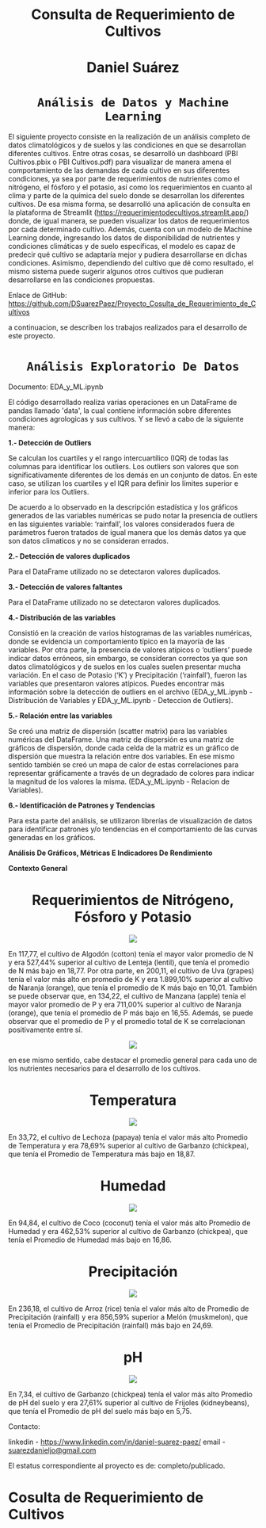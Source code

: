 # <h1 align=center> **Consulta de Requerimiento de Cultivos**
# <h1 align=center> **Daniel Suárez**
### <h1 align=center> **`Análisis de Datos y Machine Learning`**

El siguiente proyecto consiste en la realización de un análisis completo de datos climatológicos y de suelos y las condiciones en que se desarrollan diferentes cultivos. Entre otras cosas, se desarrolló un dashboard (PBI Cultivos.pbix o PBI Cultivos.pdf) para visualizar de manera amena el comportamiento de las demandas de cada cultivo en sus diferentes condiciones, ya sea por parte de requerimientos de nutrientes como el nitrógeno, el fósforo y el potasio, así como los requerimientos en cuanto al clima y parte de la química del suelo donde se desarrollan los diferentes cultivos. De esa misma forma, se desarrolló una aplicación de consulta en la plataforma de Streamlit (https://requerimientodecultivos.streamlit.app/) donde, de igual manera, se pueden visualizar los datos de requerimientos por cada determinado cultivo. Además, cuenta con un modelo de Machine Learning donde, ingresando los datos de disponibilidad de nutrientes y condiciones climáticas y de suelo específicas, el modelo es capaz de predecir qué cultivo se adaptaría mejor y pudiera desarrollarse en dichas condiciones. Asimismo, dependiendo del cultivo que dé como resultado, el mismo sistema puede sugerir algunos otros cultivos que pudieran desarrollarse en las condiciones propuestas.

Enlace de GitHub: https://github.com/DSuarezPaez/Proyecto_Cosulta_de_Requerimiento_de_Cultivos

a continuacion, se describen los trabajos realizados para el desarrollo de este proyecto.

## <h1 align=center> **`Análisis Exploratorio De Datos`**

Documento: EDA_y_ML.ipynb

El código desarrollado realiza varias operaciones en un DataFrame de pandas llamado 'data', la cual contiene información sobre diferentes condiciones agrologicas y sus cultivos. Y se llevó a cabo de la siguiente manera:

**1.- Detección de Outliers**

Se calculan los cuartiles y el rango intercuartílico (IQR) de todas las columnas para identificar los outliers. Los outliers son valores que son significativamente diferentes de los demás en un conjunto de datos. En este caso, se utilizan los cuartiles y el IQR para definir los límites superior e inferior para los Outliers.

De acuerdo a lo observado en la descripción estadística y los gráficos generados de las variables numéricas se pudo notar la presencia de outliers en las siguientes variable: ‘rainfall’, los valores considerados fuera de parámetros fueron tratados de igual manera que los demás datos ya que son datos climaticos y no se consideran errados.


**2.- Detección de valores duplicados**

Para el DataFrame utilizado no se detectaron valores duplicados.

**3.- Detección de valores faltantes**

Para el DataFrame utilizado no se detectaron valores duplicados.

**4.- Distribución de las variables**

Consistió en la creación de varios histogramas de las variables numéricas, donde se evidencia un comportamiento típico en la mayoría de las variables. Por otra parte, la presencia de valores atípicos o ‘outliers’ puede indicar datos erróneos, sin embargo, se consideran correctos ya que son datos climatológicos y de suelos en los cuales suelen presentar mucha variación. En el caso de Potasio (‘K’) y Precipitación (‘rainfall’), fueron las variables que presentaron valores atípicos. Puedes encontrar más información sobre la detección de outliers en el archivo (EDA_y_ML.ipynb - Distribución de Variables y EDA_y_ML.ipynb - Deteccion de Outliers).

**5.- Relación entre las variables**

Se creó una matriz de dispersión (scatter matrix) para las variables numéricas del DataFrame. Una matriz de dispersión es una matriz de gráficos de dispersión, donde cada celda de la matriz es un gráfico de dispersión que muestra la relación entre dos variables. En ese mismo sentido también se creó un mapa de calor de estas correlaciones para representar gráficamente a través de un degradado de colores para indicar la magnitud de los valores la misma. (EDA_y_ML.ipynb - Relacion de Variables).

**6.- Identificación de Patrones y Tendencias**

Para esta parte del análisis, se utilizaron librerías de visualización de datos para identificar patrones y/o tendencias en el comportamiento de las curvas generadas en los gráficos.

**Análisis De Gráficos, Métricas E Indicadores De Rendimiento**

**Contexto General**

### <h1 align=center> **Requerimientos de Nitrógeno, Fósforo y Potasio**

<p align='center'>
<img src ="src/NPKg.png">

En 117,77, el cultivo de Algodón (cotton) tenía el mayor valor promedio de N y era 527,44% superior al cultivo de Lenteja (lentil), que tenía el promedio de N más bajo en 18,77. Por otra parte, en 200,11, el cultivo de Uva (grapes) tenía el valor más alto en promedio de K y era 1.899,10% superior al cultivo de Naranja (orange), que tenía el promedio de K más bajo en 10,01. También se puede observar que, en 134,22, el cultivo de Manzana (apple) tenía el mayor valor promedio de P y era 711,00% superior al cultivo de Naranja (orange), que tenía el promedio de P más bajo en 16,55. Además, se puede observar que el promedio de P y el promedio total de K se correlacionan positivamente entre sí.

<p align='center'>
<img src ="src/NPK.png">

en ese mismo sentido, cabe destacar el promedio general para cada uno de los nutrientes necesarios para el desarrollo de los cultivos.

### <h1 align=center> **Temperatura**
<p align='center'>
<img src ="src/temp.png">

En 33,72, el cultivo de Lechoza (papaya) tenía el valor más alto Promedio de Temperatura y era 78,69% superior al cultivo de Garbanzo (chickpea), que tenía el Promedio de Temperatura más bajo en 18,87.

### <h1 align=center> **Humedad**
<p align='center'>
<img src ="src/hum.png">

En 94,84, el cultivo de Coco (coconut) tenía el valor más alto Promedio de Humedad y era 462,53% superior al cultivo de Garbanzo (chickpea), que tenía el Promedio de Humedad más bajo en 16,86.

### <h1 align=center> **Precipitación**
<p align='center'>
<img src ="src/prec.png">

En 236,18, el cultivo de Arroz (rice) tenía el valor más alto de Promedio de Precipitación (rainfall) y era 856,59% superior a Melón (muskmelon), que tenía el Promedio de Precipitación (rainfall) más bajo en 24,69.

### <h1 align=center> **pH**
<p align='center'>
<img src ="src/ph.png">

En 7,34, el cultivo de Garbanzo (chickpea) tenía el valor más alto Promedio de pH del suelo y era 27,61% superior al cultivo de Frijoles (kidneybeans), que tenía el Promedio de pH del suelo más bajo en 5,75.

Contacto:

linkedin - https://www.linkedin.com/in/daniel-suarez-paez/
email - suarezdanieljo@gmail.com

El estatus correspondiente al proyecto es de: completo/publicado.
# Cosulta de Requerimiento de Cultivos
